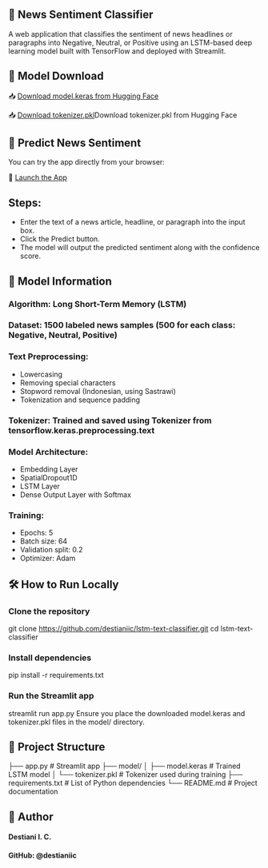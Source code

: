 ## 📰 News Sentiment Classifier
A web application that classifies the sentiment of news headlines or paragraphs into Negative, Neutral, or Positive using an LSTM-based deep learning model built with TensorFlow and deployed with Streamlit.

## 🔗 Model Download
📥 [Download model.keras from Hugging Face](https://huggingface.co/destianiic/lstm-model/blob/main/model.keras)

📥 [Download tokenizer.pkl](https://huggingface.co/destianiic/lstm-model/blob/main/tokenizer.pkl)Download tokenizer.pkl from Hugging Face

## 🚀 Predict News Sentiment
You can try the app directly from your browser:

🔗 [Launch the App](https://lstm-text-classifier.streamlit.app/)

## Steps:
- Enter the text of a news article, headline, or paragraph into the input box.
- Click the Predict button.
- The model will output the predicted sentiment along with the confidence score.

## 🧠 Model Information
### Algorithm: Long Short-Term Memory (LSTM)
### Dataset: 1500 labeled news samples (500 for each class: Negative, Neutral, Positive)
### Text Preprocessing:
  - Lowercasing
  - Removing special characters
  - Stopword removal (Indonesian, using Sastrawi)
  - Tokenization and sequence padding
### Tokenizer: Trained and saved using Tokenizer from tensorflow.keras.preprocessing.text
### Model Architecture:
  - Embedding Layer
  - SpatialDropout1D
  - LSTM Layer
  - Dense Output Layer with Softmax
### Training:
  - Epochs: 5
  - Batch size: 64
  - Validation split: 0.2
  - Optimizer: Adam

## 🛠 How to Run Locally

### Clone the repository
git clone https://github.com/destianiic/lstm-text-classifier.git
cd lstm-text-classifier

### Install dependencies
pip install -r requirements.txt

### Run the Streamlit app
streamlit run app.py
Ensure you place the downloaded model.keras and tokenizer.pkl files in the model/ directory.

## 📁 Project Structure
├── app.py                 # Streamlit app
├── model/
│   ├── model.keras        # Trained LSTM model
│   └── tokenizer.pkl      # Tokenizer used during training
├── requirements.txt       # List of Python dependencies
└── README.md              # Project documentation


## 👤 Author
#### Destiani I. C.
#### GitHub: @destianiic
